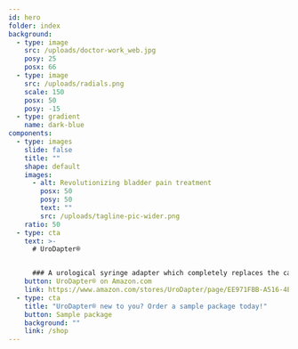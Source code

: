 ```yaml
---
id: hero
folder: index
background:
  - type: image
    src: /uploads/doctor-work_web.jpg
    posy: 25
    posx: 66
  - type: image
    src: /uploads/radials.png
    scale: 150
    posx: 50
    posy: -15
  - type: gradient
    name: dark-blue
components:
  - type: images
    slide: false
    title: ""
    shape: default
    images:
      - alt: Revolutionizing bladder pain treatment
        posx: 50
        posy: 50
        text: ""
        src: /uploads/tagline-pic-wider.png
    ratio: 50
  - type: cta
    text: >-
      # UroDapter®


      ### A urological syringe adapter which completely replaces the catheter: it enables painless and complication-free bladder instillation
    button: UroDapter® on Amazon.com
    link: https://www.amazon.com/stores/UroDapter/page/EE971FBB-A516-4E98-A2CD-2B62117F088A
  - type: cta
    title: "UroDapter® new to you? Order a sample package today!"
    button: Sample package
    background: ""
    link: /shop
---
```

